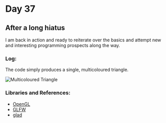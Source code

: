 # Day 37

## After a long hiatus
I am back in action and ready to reiterate over the basics and attempt new and interesting programming prospects along the way.

### Log:
The code simply produces a single, multicoloured triangle.

![Multicoloured Triangle](https://cdn.discordapp.com/attachments/450146198251110412/1162665920230080512/image.png?ex=653cc404&is=652a4f04&hm=3c14a2ce7a2da126bde682cb2418b540ef422122e7a7271f928bbffd72b6b151&)

### Libraries and References:
- [OpenGL](https://www.opengl.org/)
- [GLFW](https://www.glfw.org/)
- [glad](https://glad.dav1d.de/)